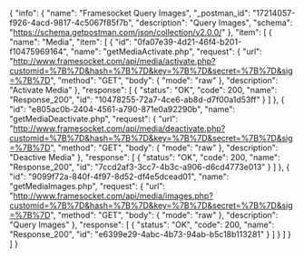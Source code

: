 {
  "info": {
    "name": "Framesocket Query Images",
    "_postman_id": "17214057-f926-4acd-9817-4c5067f85f7b",
    "description": "Query Images",
    "schema": "https://schema.getpostman.com/json/collection/v2.0.0/"
  },
  "item": [
    {
      "name": "Media",
      "item": [
        {
          "id": "0fa07e39-4d21-46f4-b201-f10475969164",
          "name": "getMediaActivate.php",
          "request": {
            "url": "http://www.framesocket.com/api/media/activate.php?customid=%7B%7D&hash=%7B%7D&key=%7B%7D&secret=%7B%7D&sig=%7B%7D",
            "method": "GET",
            "body": {
              "mode": "raw"
            },
            "description": "Activate Media"
          },
          "response": [
            {
              "status": "OK",
              "code": 200,
              "name": "Response_200",
              "id": "10478255-72a7-4ce6-ab8d-d7f00a1d53ff"
            }
          ]
        },
        {
          "id": "e805ac0b-2404-4561-a790-871e0a92290b",
          "name": "getMediaDeactivate.php",
          "request": {
            "url": "http://www.framesocket.com/api/media/deactivate.php?customid=%7B%7D&hash=%7B%7D&key=%7B%7D&secret=%7B%7D&sig=%7B%7D",
            "method": "GET",
            "body": {
              "mode": "raw"
            },
            "description": "Deactive Media"
          },
          "response": [
            {
              "status": "OK",
              "code": 200,
              "name": "Response_200",
              "id": "7ccd2af3-3cc7-4b3c-a906-d6cd4773e013"
            }
          ]
        },
        {
          "id": "9099f72a-840f-4f97-8d52-df4e5dcead01",
          "name": "getMediaImages.php",
          "request": {
            "url": "http://www.framesocket.com/api/media/images.php?customid=%7B%7D&hash=%7B%7D&key=%7B%7D&secret=%7B%7D&sig=%7B%7D",
            "method": "GET",
            "body": {
              "mode": "raw"
            },
            "description": "Query Images"
          },
          "response": [
            {
              "status": "OK",
              "code": 200,
              "name": "Response_200",
              "id": "e6399e29-4abc-4b73-94ab-b5c18b113281"
            }
          ]
        }
      ]
    }
  ]
}